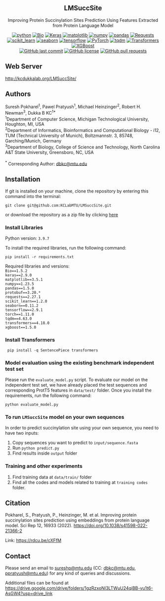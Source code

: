 <div align="center">
  
## LMSuccSite
Improving Protein Succinylation Sites Prediction Using Features Extracted from Protein Language Model

<p align="center">
<a href="https://www.python.org/"><img alt="python" src="https://img.shields.io/badge/Python-3.9.7-blue.svg"/></a>
<a href="https://biopython.org/"><img alt="Bio" src="https://img.shields.io/badge/Bio-1.5.2-brightgreen.svg"/></a>
<a href="https://keras.io/"><img alt="Keras" src="https://img.shields.io/badge/Keras-2.9.0-red.svg"/></a>
<a href="https://matplotlib.org/"><img alt="matplotlib" src="https://img.shields.io/badge/matplotlib-3.5.1-blueviolet.svg"/></a>
<a href="https://numpy.org/"><img alt="numpy" src="https://img.shields.io/badge/numpy-1.23.5-red.svg"/></a>
<a href="https://pandas.pydata.org/"><img alt="pandas" src="https://img.shields.io/badge/pandas-1.5.0-yellow.svg"/></a>
<a href="https://requests.readthedocs.io/en/latest/"><img alt="Requests" src="https://img.shields.io/badge/requests-2.27.1-blue.svg"/></a>
<a href="https://scikit-learn.org/"><img alt="scikit_learn" src="https://img.shields.io/badge/scikit_learn-1.2.0-blue.svg"/></a>
<a href="https://seaborn.pydata.org/"><img alt="seaborn" src="https://img.shields.io/badge/seaborn-0.11.2-lightgrey.svg"/></a>
<a href="https://www.tensorflow.org/"><img alt="tensorflow" src="https://img.shields.io/badge/TensorFlow-2.9.1-orange.svg"/></a>
<a href="https://pytorch.org/"><img alt="PyTorch" src="https://img.shields.io/badge/PyTorch-1.11.0-orange.svg"/></a>
<a href="https://tqdm.github.io/"><img alt="tqdm" src="https://img.shields.io/badge/tqdm-4.63.0-blue.svg"/></a>
<a href="https://huggingface.co/transformers/"><img alt="Transformers" src="https://img.shields.io/badge/Transformers-4.20.1-yellow.svg"/></a>
<a href="https://xgboost.readthedocs.io/en/stable/"><img alt="XGBoost" src="https://img.shields.io/badge/xgboost-1.5.0-blueviolet.svg"/></a><br>
<a href="https://github.com/KCLabMTU/LMSuccSite/commits/main"><img alt="GitHub last commit" src="https://img.shields.io/github/last-commit/KCLabMTU/LMSuccSite.svg?style=flat&color=blue"></a>
<a href="https://github.com/KCLabMTU/LMSuccSite/blob/main/LICENSE"><img alt="GitHub license" src="https://img.shields.io/github/license/KCLabMTU/LMSuccSite.svg?style=flat&color=blue"></a>
<a href="https://github.com/KCLabMTU/LMSuccSite/pulls"><img alt="GitHub pull requests" src="https://img.shields.io/github/issues-pr/KCLabMTU/LMSuccSite.svg?style=flat&color=blue"></a>
</p>

</div>

## Web Server
<a href="http://kcdukkalab.org/LMSuccSite/" target="_blank">http://kcdukkalab.org/LMSuccSite/</a>

## Authors
Suresh Pokharel<sup>1</sup>, Pawel Pratyush<sup>1</sup>, Michael Heinzinger<sup>2</sup>, Robert H. Newman<sup>3</sup>, Dukka B KC<sup>1*</sup>
<br>
<sup>1</sup>Department of Computer Science, Michigan Technological University, Houghton, MI, USA
<br>
<sup>2</sup>Department of Informatics, Bioinformatics and Computational Biology - i12, TUM (Technical University of Munich), Boltzmannstr. 3, 85748, Garching/Munich, Germany
<br>
<sup>3</sup>Department of Biology, College of Science and Technology, North Carolina A&T State University, Greensboro, NC, USA
<br><br>
<sup>*</sup> Corresponding Author: dbkc@mtu.edu
## Installation

If git is installed on your machine, clone the repository by entering this command into the terminal: 
```shell
git clone git@github.com:KCLabMTU/LMSuccSite.git
```
 or download the repository as a zip file by clicking [here](https://github.com/KCLabMTU/LMSuccSite/archive/refs/heads/main.zip)
 
### Install Libraries

Python version: `3.9.7`

To install the required libraries, run the following command:

```shell
pip install -r requirements.txt
```

Required libraries and versions: <br>
<code>Bio==1.5.2</code><br>
<code>keras==2.9.0</code><br>
<code>matplotlib==3.5.1</code><br>
<code>numpy==1.23.5</code><br>
<code>pandas==1.5.0</code><br>
<code>protobuf==3.20.*</code><br>
<code>requests==2.27.1</code><br>
<code>scikit_learn==1.2.0</code><br>
<code>seaborn==0.11.2</code><br>
<code>tensorflow==2.9.1</code><br>
<code>torch==1.11.0</code><br>
<code>tqdm==4.63.0</code><br>
<code>transformers==4.18.0</code><br>
<code>xgboost==1.5.0</code><br>


### Install Transformers
<code> pip install -q SentencePiece transformers</code>

### Model evaluation using the existing benchmark independent test set
Please run the `evaluate_model.py` script.
To evaluate our model on the independent test set, we have already placed the test sequences and corresponding ProtT5 features in `data/test/` folder. Once you install the requirements, run the following command:
<br>
```shell
python evaluate_model.py
```

### To run `LMSuccSite` model on your own sequences 

In order to predict succinylation site using your own sequence, you need to have two inputs:
1. Copy sequences you want to predict to `input/sequence.fasta`
2. Run `python predict.py`
3. Find results inside `output` folder


### Training and other experiments
1. Find training data at `data/train/` folder
2. Find all the codes and models related to training at `training codes` folder.


## Citation
Pokharel, S., Pratyush, P., Heinzinger, M. et al. Improving protein succinylation sites prediction using embeddings from protein language model. Sci Rep 12, 16933 (2022). https://doi.org/10.1038/s41598-022-21366-2

Link: https://rdcu.be/cXFfM


## Contact
Please send an email to sureshp@mtu.edu (CC: dbkc@mtu.edu, ppratyush@mtu.edu) for any kind of queries and discussions.

Additional files can be found at https://drive.google.com/drive/folders/1gzRzxoNI3LTWuU24qiBB-vu1t6-AsGW4?usp=drive_link
